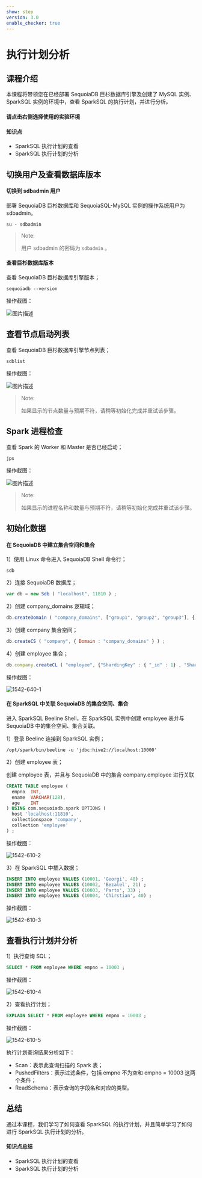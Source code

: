 ```yaml
---
show: step
version: 3.0 
enable_checker: true 
---
```


# 执行计划分析

## 课程介绍

本课程将带领您在已经部署 SequoiaDB 巨杉数据库引擎及创建了 MySQL 实例、SparkSQL 实例的环境中，查看 SparkSQL 的执行计划，并进行分析。

#### 请点击右侧选择使用的实验环境


#### 知识点

+ SparkSQL 执行计划的查看
+ SparkSQL 执行计划的分析

## 切换用户及查看数据库版本

#### 切换到 sdbadmin 用户

部署 SequoiaDB 巨杉数据库和 SequoiaSQL-MySQL 实例的操作系统用户为 sdbadmin。

```shell
su - sdbadmin
```

>Note:
>
>用户 sdbadmin 的密码为 `sdbadmin` 。

#### 查看巨杉数据库版本

查看 SequoiaDB 巨杉数据库引擎版本；

```shell
sequoiadb --version
```

操作截图：

![图片描述](https://doc.shiyanlou.com/courses/1469/1207281/b4082b0d6d6bdf89d229aa713a53759d)

## 查看节点启动列表

查看 SequoiaDB 巨杉数据库引擎节点列表；

```shell
sdblist
```

操作截图：

![图片描述](https://doc.shiyanlou.com/courses/1469/1207281/02fcaa58ac27e91688ead137fa748d6e)

>Note:
>
>如果显示的节点数量与预期不符，请稍等初始化完成并重试该步骤。

## Spark 进程检查

查看 Spark 的 Worker 和 Master 是否已经启动；

```shell
jps
```

操作截图：

![图片描述](https://doc.shiyanlou.com/courses/1542/1207281/892e0fbf13b71ea9762ff760a764ac5c-0)

>Note:
>
>如果显示的进程名称和数量与预期不符，请稍等初始化完成并重试该步骤。

## 初始化数据

#### 在 SequoiaDB 中建立集合空间和集合

1）使用 Linux 命令进入 SequoiaDB Shell 命令行；

```shell
sdb
```

2）连接 SequoiaDB 数据库；

```javascript
var db = new Sdb ( "localhost", 11810 ) ;
```

2）创建 company_domains 逻辑域；

```javascript
db.createDomain ( "company_domains", ["group1", "group2", "group3"], { AutoSplit : true } ) ;
```

3）创建 company 集合空间；

```javascript
db.createCS ( "company", { Domain : "company_domains" } ) ;
```

4）创建 employee 集合；

```javascript
db.company.createCL ( "employee", {"ShardingKey" : { "_id" : 1} , "ShardingType" : "hash" , "ReplSize" : -1 , "Compressed" : true , "CompressionType" : "lzw" , "AutoSplit" : true , "EnsureShardingIndex" : false } ) ;
```

操作截图：

![1542-640-1](https://doc.shiyanlou.com/courses/1542/1207281/d5469fa5acc0275bfa62236a6e6d5e34)

#### 在 SparkSQL 中关联 SequoiaDB 的集合空间、集合

进入 SparkSQL Beeline Shell，在 SparkSQL 实例中创建 employee 表并与 SequoiaDB 中的集合空间、集合关联。

1）登录 Beeline 连接到 SparkSQL 实例；

```shell
/opt/spark/bin/beeline -u 'jdbc:hive2://localhost:10000'
```

2）创建 employee 表；

创建 employee 表，并且与 SequoiaDB 中的集合 company.employee 进行关联

```sql
CREATE TABLE employee (
  empno  INT,
  ename  VARCHAR(128),
  age    INT
) USING com.sequoiadb.spark OPTIONS (
  host 'localhost:11810',
  collectionspace 'company',
  collection 'employee'
) ;
```

操作截图：

![1542-610-2](https://doc.shiyanlou.com/courses/1542/1207281/324fbfcf6f78845eb39ae378ed6c9ff6)

3）在 SparkSQL 中插入数据；

```sql
INSERT INTO employee VALUES (10001, 'Georgi', 48) ;
INSERT INTO employee VALUES (10002, 'Bezalel', 21) ;
INSERT INTO employee VALUES (10003, 'Parto', 33) ;
INSERT INTO employee VALUES (10004, 'Chirstian', 40) ;
```

操作截图：

![1542-610-3](https://doc.shiyanlou.com/courses/1542/1207281/dd7cd19a88f736d5e7964e8cb4cc2a53)

## 查看执行计划并分析

1）执行查询 SQL；

```sql
SELECT * FROM employee WHERE empno = 10003 ;
```

操作截图：

![1542-610-4](https://doc.shiyanlou.com/courses/1542/1207281/1b558227b3fb7e3ff724e2ea0979ff8f)

2）查看执行计划；

```sql
EXPLAIN SELECT * FROM employee WHERE empno = 10003 ;
```

操作截图：

![1542-610-5](https://doc.shiyanlou.com/courses/1542/1207281/d6d3e6d397fe7c1aac142d4b1af4d7de)

执行计划查询结果分析如下：

+ Scan：表示此查询扫描的 Spark 表；
+ PushedFilters：表示过滤条件，包括 empno 不为空和 empno = 10003 这两个条件；
+ ReadSchema：表示查询的字段名和对应的类型。

## 总结

通过本课程，我们学习了如何查看 SparkSQL 的执行计划，并且简单学习了如何进行 SparkSQL 执行计划的分析。

#### 知识点总结

+ SparkSQL 执行计划的查看
+ SparkSQL 执行计划的分析
